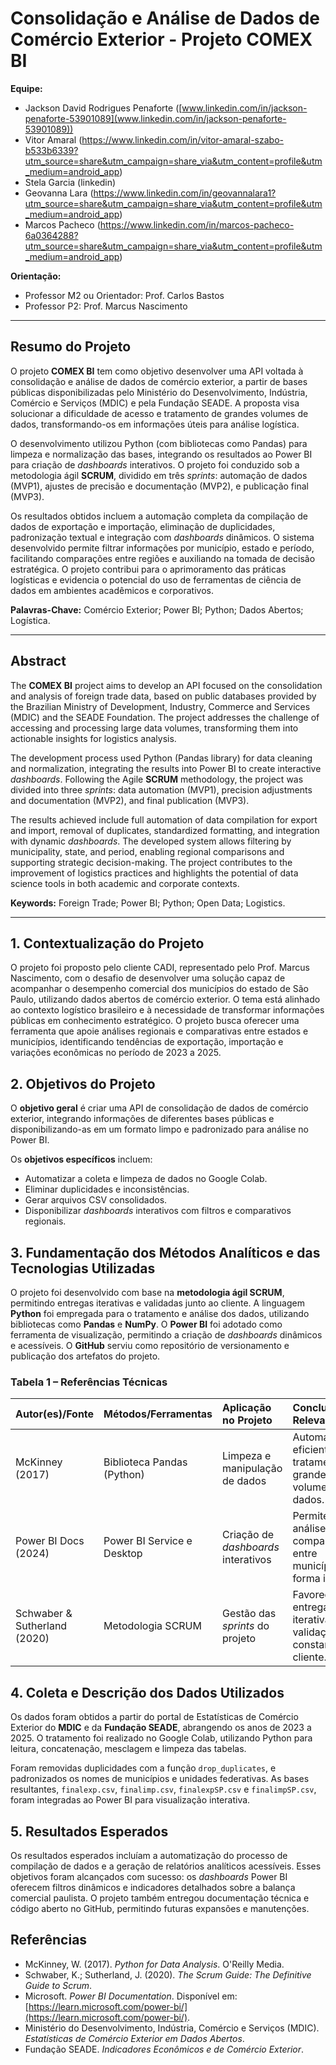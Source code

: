 # Consolidação e Análise de Dados de Comércio Exterior - Projeto COMEX BI

**Equipe:**
* Jackson David Rodrigues Penaforte ([www.linkedin.com/in/jackson-penaforte-53901089](www.linkedin.com/in/jackson-penaforte-53901089))
* Vitor Amaral (https://www.linkedin.com/in/vitor-amaral-szabo-b533b6339?utm_source=share&utm_campaign=share_via&utm_content=profile&utm_medium=android_app)
* Stela Garcia (linkedin)
* Geovanna Lara (https://www.linkedin.com/in/geovannalara1?utm_source=share&utm_campaign=share_via&utm_content=profile&utm_medium=android_app)
* Marcos Pacheco (https://www.linkedin.com/in/marcos-pacheco-6a0364288?utm_source=share&utm_campaign=share_via&utm_content=profile&utm_medium=android_app)

**Orientação:**
* Professor M2 ou Orientador: Prof. Carlos Bastos
* Professor P2: Prof. Marcus Nascimento

***

## Resumo do Projeto

O projeto **COMEX BI** tem como objetivo desenvolver uma API voltada à consolidação e análise de dados de comércio exterior, a partir de bases públicas disponibilizadas pelo Ministério do Desenvolvimento, Indústria, Comércio e Serviços (MDIC) e pela Fundação SEADE. A proposta visa solucionar a dificuldade de acesso e tratamento de grandes volumes de dados, transformando-os em informações úteis para análise logística.

O desenvolvimento utilizou Python (com bibliotecas como Pandas) para limpeza e normalização das bases, integrando os resultados ao Power BI para criação de *dashboards* interativos. O projeto foi conduzido sob a metodologia ágil **SCRUM**, dividido em três *sprints*: automação de dados (MVP1), ajustes de precisão e documentação (MVP2), e publicação final (MVP3).

Os resultados obtidos incluem a automação completa da compilação de dados de exportação e importação, eliminação de duplicidades, padronização textual e integração com *dashboards* dinâmicos. O sistema desenvolvido permite filtrar informações por município, estado e período, facilitando comparações entre regiões e auxiliando na tomada de decisão estratégica. O projeto contribui para o aprimoramento das práticas logísticas e evidencia o potencial do uso de ferramentas de ciência de dados em ambientes acadêmicos e corporativos.

**Palavras-Chave:** Comércio Exterior; Power BI; Python; Dados Abertos; Logística.

***

## Abstract

The **COMEX BI** project aims to develop an API focused on the consolidation and analysis of foreign trade data, based on public databases provided by the Brazilian Ministry of Development, Industry, Commerce and Services (MDIC) and the SEADE Foundation. The project addresses the challenge of accessing and processing large data volumes, transforming them into actionable insights for logistics analysis.

The development process used Python (Pandas library) for data cleaning and normalization, integrating the results into Power BI to create interactive *dashboards*. Following the Agile **SCRUM** methodology, the project was divided into three *sprints*: data automation (MVP1), precision adjustments and documentation (MVP2), and final publication (MVP3).

The results achieved include full automation of data compilation for export and import, removal of duplicates, standardized formatting, and integration with dynamic *dashboards*. The developed system allows filtering by municipality, state, and period, enabling regional comparisons and supporting strategic decision-making. The project contributes to the improvement of logistics practices and highlights the potential of data science tools in both academic and corporate contexts.

**Keywords:** Foreign Trade; Power BI; Python; Open Data; Logistics.

***

## 1. Contextualização do Projeto

O projeto foi proposto pelo cliente CADI, representado pelo Prof. Marcus Nascimento, com o desafio de desenvolver uma solução capaz de acompanhar o desempenho comercial dos municípios do estado de São Paulo, utilizando dados abertos de comércio exterior. O tema está alinhado ao contexto logístico brasileiro e à necessidade de transformar informações públicas em conhecimento estratégico. O projeto busca oferecer uma ferramenta que apoie análises regionais e comparativas entre estados e municípios, identificando tendências de exportação, importação e variações econômicas no período de 2023 a 2025.

## 2. Objetivos do Projeto

O **objetivo geral** é criar uma API de consolidação de dados de comércio exterior, integrando informações de diferentes bases públicas e disponibilizando-as em um formato limpo e padronizado para análise no Power BI.

Os **objetivos específicos** incluem:
* Automatizar a coleta e limpeza de dados no Google Colab.
* Eliminar duplicidades e inconsistências.
* Gerar arquivos CSV consolidados.
* Disponibilizar *dashboards* interativos com filtros e comparativos regionais.

## 3. Fundamentação dos Métodos Analíticos e das Tecnologias Utilizadas

O projeto foi desenvolvido com base na **metodologia ágil SCRUM**, permitindo entregas iterativas e validadas junto ao cliente. A linguagem **Python** foi empregada para o tratamento e análise dos dados, utilizando bibliotecas como **Pandas** e **NumPy**. O **Power BI** foi adotado como ferramenta de visualização, permitindo a criação de *dashboards* dinâmicos e acessíveis. O **GitHub** serviu como repositório de versionamento e publicação dos artefatos do projeto.

### Tabela 1 – Referências Técnicas

| Autor(es)/Fonte | Métodos/Ferramentas | Aplicação no Projeto | Conclusões Relevantes |
| :--- | :--- | :--- | :--- |
| McKinney (2017) | Biblioteca Pandas (Python) | Limpeza e manipulação de dados | Automatização eficiente do tratamento de grandes volumes de dados. |
| Power BI Docs (2024) | Power BI Service e Desktop | Criação de *dashboards* interativos | Permite análises comparativas entre municípios de forma intuitiva. |
| Schwaber & Sutherland (2020) | Metodologia SCRUM | Gestão das *sprints* do projeto | Favorece entregas iterativas e validação constante pelo cliente. |

## 4. Coleta e Descrição dos Dados Utilizados

Os dados foram obtidos a partir do portal de Estatísticas de Comércio Exterior do **MDIC** e da **Fundação SEADE**, abrangendo os anos de 2023 a 2025. O tratamento foi realizado no Google Colab, utilizando Python para leitura, concatenação, mesclagem e limpeza das tabelas.

Foram removidas duplicidades com a função `drop_duplicates`, e padronizados os nomes de municípios e unidades federativas. As bases resultantes, `finalexp.csv`, `finalimp.csv`, `finalexpSP.csv` e `finalimpSP.csv`, foram integradas ao Power BI para visualização interativa.

## 5. Resultados Esperados

Os resultados esperados incluíam a automatização do processo de compilação de dados e a geração de relatórios analíticos acessíveis. Esses objetivos foram alcançados com sucesso: os *dashboards* Power BI oferecem filtros dinâmicos e indicadores detalhados sobre a balança comercial paulista. O projeto também entregou documentação técnica e código aberto no GitHub, permitindo futuras expansões e manutenções.

## Referências

* McKinney, W. (2017). *Python for Data Analysis*. O'Reilly Media.
* Schwaber, K.; Sutherland, J. (2020). *The Scrum Guide: The Definitive Guide to Scrum*.
* Microsoft. *Power BI Documentation*. Disponível em: [https://learn.microsoft.com/power-bi/](https://learn.microsoft.com/power-bi/).
* Ministério do Desenvolvimento, Indústria, Comércio e Serviços (MDIC). *Estatísticas de Comércio Exterior em Dados Abertos*.
* Fundação SEADE. *Indicadores Econômicos e de Comércio Exterior*.
